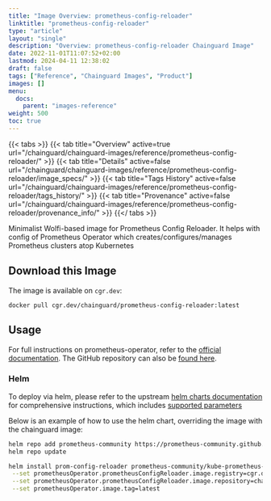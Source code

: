 ```yaml
---
title: "Image Overview: prometheus-config-reloader"
linktitle: "prometheus-config-reloader"
type: "article"
layout: "single"
description: "Overview: prometheus-config-reloader Chainguard Image"
date: 2022-11-01T11:07:52+02:00
lastmod: 2024-04-11 12:38:02
draft: false
tags: ["Reference", "Chainguard Images", "Product"]
images: []
menu: 
  docs: 
    parent: "images-reference"
weight: 500
toc: true
---
```


{{< tabs >}}
{{< tab title="Overview" active=true url="/chainguard/chainguard-images/reference/prometheus-config-reloader/" >}}
{{< tab title="Details" active=false url="/chainguard/chainguard-images/reference/prometheus-config-reloader/image_specs/" >}}
{{< tab title="Tags History" active=false url="/chainguard/chainguard-images/reference/prometheus-config-reloader/tags_history/" >}}
{{< tab title="Provenance" active=false url="/chainguard/chainguard-images/reference/prometheus-config-reloader/provenance_info/" >}}
{{</ tabs >}}



<!--overview:start-->
Minimalist Wolfi-based image for Prometheus Config Reloader. It helps with config of Prometheus Operator which creates/configures/manages Prometheus clusters atop Kubernetes
<!--overview:end-->

## Download this Image

The image is available on `cgr.dev`:

```
docker pull cgr.dev/chainguard/prometheus-config-reloader:latest
```


<!--body:start-->

## Usage
For full instructions on prometheus-operator, refer to the
[official documentation](https://prometheus-operator.dev).
The GitHub repository can also be [found here](https://github.com/prometheus-operator/prometheus-operator).

### Helm
To deploy via helm, please refer to the upstream
[helm charts documentation](https://github.com/prometheus-community/helm-charts)
for comprehensive instructions, which includes
[supported parameters](https://github.com/prometheus-community/helm-charts/blob/eef28b4b566c463242774814cfa5a94a9dec3e99/charts/kube-prometheus-stack/values.yaml#L2059)

Below is an example of how to use the helm chart, overriding the image with the
chainguard image:

```bash
helm repo add prometheus-community https://prometheus-community.github.io/helm-charts
helm repo update

helm install prom-config-reloader prometheus-community/kube-prometheus-stack \
 --set prometheusOperator.prometheusConfigReloader.image.registry=cgr.dev \
 --set prometheusOperator.prometheusConfigReloader.image.repository=chainguard/prometheus-config-reloader \
 --set prometheusOperator.image.tag=latest
```
<!--body:end-->

